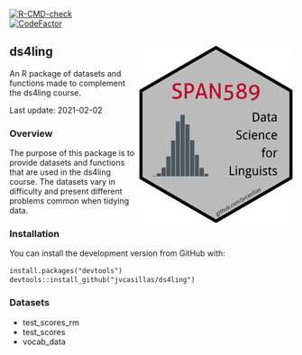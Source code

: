 
<!-- badges: start -->

[![R-CMD-check](https://github.com/jvcasillas/ds4ling/workflows/R-CMD-check/badge.svg)](https://github.com/jvcasillas/ds4ling/actions)  
[![CodeFactor](https://www.codefactor.io/repository/github/jvcasillas/ds4ling/badge)](https://www.codefactor.io/repository/github/jvcasillas/ds4ling)
<!-- badges: end -->

## ds4ling <img src='https://raw.githubusercontent.com/jvcasillas/hex_stickers/master/stickers/ds4ling.png' align='right' width='275px'/>

An R package of datasets and functions made to complement the ds4ling
course.

Last update: 2021-02-02

### Overview

The purpose of this package is to provide datasets and functions that
are used in the ds4ling course. The datasets vary in difficulty and
present different problems common when tidying data.

### Installation

You can install the development version from GitHub with:

    install.packages("devtools")
    devtools::install_github("jvcasillas/ds4ling")

### Datasets

-   test\_scores\_rm
-   test\_scores
-   vocab\_data
